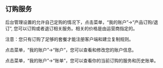 ## 订购服务

后台管理设置的允许自己定购的情况下，点击菜单，“我的账户”-&gt;“产品订购/退订”, 您可以订购或者退订相关服务。相关的价格是由运营商指定的。

注意：您只有订购了足够的套餐才能注册客户端和建立复制规则。

点击菜单，“我的账户”-&gt;“账户”，您可以查看和修改您的账户信息。

点击菜单，“我的账户”-&gt;“账单”，您可以查看你的当前订购的服务和历史账单。